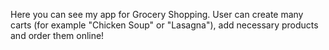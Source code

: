 Here you can see my app for Grocery Shopping. User can create many carts (for example "Chicken Soup" or "Lasagna"), add necessary products and order them online!
